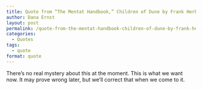 ```yaml
---
title: Quote from “The Mentat Handbook,” Children of Dune by Frank Herbert
author: Dana Ernst
layout: post
permalink: /quote-from-the-mentat-handbook-children-of-dune-by-frank-herbert/
categories:
  - Quotes
tags:
  - quote
format: quote
---
```


<i class="fa fa-quote-left fa-2x fa-pull-left fa-border"></i><p class="lead">There’s no real mystery about this at the moment. This is what we want now. It may prove wrong later, but we’ll correct that when we come to it.</p>
